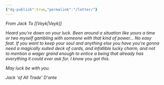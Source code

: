```yaml
---
{"dg-publish":true,"permalink":"/letter/"}
---
```


*From Jack*
*To [[Veyk\|Veyk]]*

*Heard you're down on your luck. Been around a situation like yours a time or two myself gambling with someone with that kind of power... No easy feat. If you want to keep your soul and anything else you have you're gonna need a magically suited deck of cards, and infallible lucky charm, and not to mention a wager grand enough to entice a being that already has everything it could ever ask for. I know you got this.*

*May luck be with you.*

*Jack 'of All Trade' D'ante* 